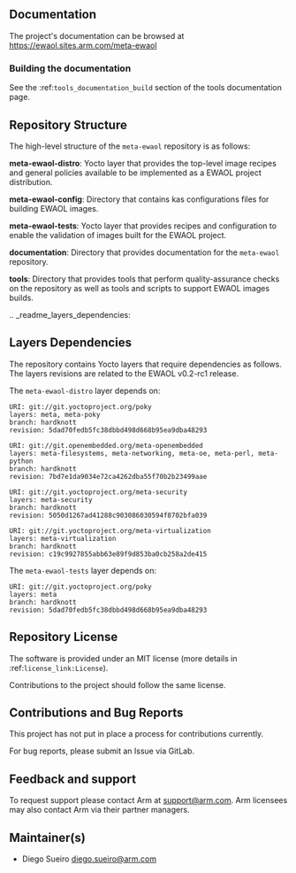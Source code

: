 ## Documentation

The project's documentation can be browsed at
https://ewaol.sites.arm.com/meta-ewaol

### Building the documentation

See the :ref:`tools_documentation_build` section of the tools documentation page.

## Repository Structure

The high-level structure of the `meta-ewaol` repository is as follows:

**meta-ewaol-distro**:
  Yocto layer that provides the top-level image recipes and general policies
  available to be implemented as a EWAOL project distribution.

**meta-ewaol-config**:
  Directory that contains kas configurations files for building EWAOL images.

**meta-ewaol-tests**:
  Yocto layer that provides recipes and configuration to enable the validation
  of images built for the EWAOL project.

**documentation**:
  Directory that provides documentation for the `meta-ewaol` repository.

**tools**:
  Directory that provides tools that perform quality-assurance checks on the
  repository as well as tools and scripts to support EWAOL images builds.

.. _readme_layers_dependencies:

## Layers Dependencies

The repository contains Yocto layers that require dependencies as follows. The
layers revisions are related to the EWAOL v0.2-rc1 release.

The `meta-ewaol-distro` layer depends on:

    URI: git://git.yoctoproject.org/poky
    layers: meta, meta-poky
    branch: hardknott
    revision: 5dad70fedb5fc38dbbd498d668b95ea9dba48293

    URI: git://git.openembedded.org/meta-openembedded
    layers: meta-filesystems, meta-networking, meta-oe, meta-perl, meta-python
    branch: hardknott
    revision: 7bd7e1da9034e72ca4262dba55f70b2b23499aae

    URI: git://git.yoctoproject.org/meta-security
    layers: meta-security
    branch: hardknott
    revision: 5050d1267ad41288c903086030594f8702bfa039

    URI: git://git.yoctoproject.org/meta-virtualization
    layers: meta-virtualization
    branch: hardknott
    revision: c19c9927855abb63e89f9d853ba0cb258a2de415


The `meta-ewaol-tests` layer depends on:

    URI: git://git.yoctoproject.org/poky
    layers: meta
    branch: hardknott
    revision: 5dad70fedb5fc38dbbd498d668b95ea9dba48293

## Repository License

The software is provided under an MIT license (more details in
:ref:`license_link:License`).

Contributions to the project should follow the same license.

## Contributions and Bug Reports

This project has not put in place a process for contributions currently.

For bug reports, please submit an Issue via GitLab.

## Feedback and support

To request support please contact Arm at support@arm.com. Arm licensees may
also contact Arm via their partner managers.

## Maintainer(s)

* Diego Sueiro <diego.sueiro@arm.com>
